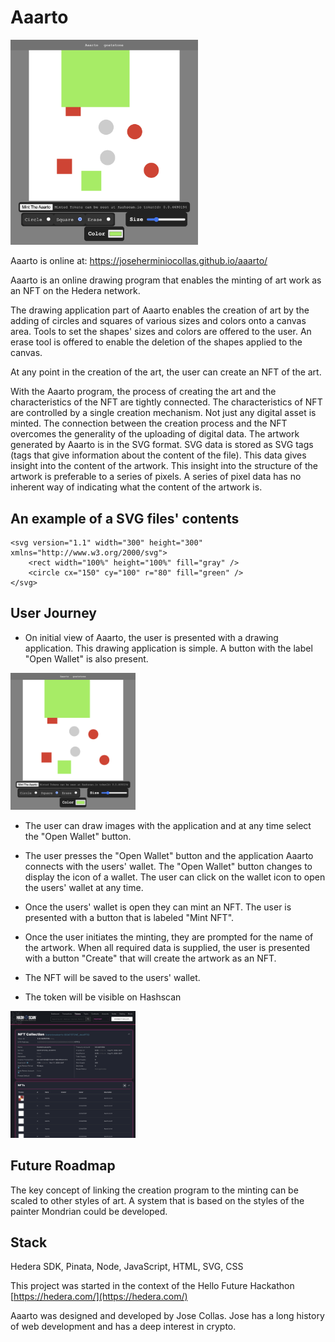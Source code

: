 # Aaarto

<img src="art/aaarto_screen_4.png" width="300" />

Aaarto is online at:
<a href="https://joseherminiocollas.github.io/aaarto/" target="new">https://joseherminiocollas.github.io/aaarto/<a>

Aaarto is an online drawing program that enables the minting of art work as an NFT on the Hedera network. 

The drawing application part of Aaarto enables the creation of art by the adding of circles and squares of various sizes and colors onto a canvas area. Tools to set the shapes' sizes and colors are offered to the user. An erase tool is offered to enable the deletion of the shapes applied to the canvas.

At any point in the creation of the art, the user can create an NFT of the art.

With the Aaarto program, the process of creating the art and the characteristics of the NFT are tightly connected. The characteristics of NFT are controlled by a single creation mechanism. Not just any digital asset is minted. The connection between the creation process and the NFT overcomes the generality of the uploading of digital data. The artwork generated by Aaarto is in the SVG format. SVG data is stored as SVG tags (tags that give information about the content of the file). This data gives insight into the content of the artwork. This insight into the structure of the artwork is preferable to a series of pixels. A series of pixel data has no inherent way of indicating what the content of the artwork is.   

## An example of a SVG files' contents

```
<svg version="1.1" width="300" height="300" xmlns="http://www.w3.org/2000/svg">
    <rect width="100%" height="100%" fill="gray" />
    <circle cx="150" cy="100" r="80" fill="green" />
</svg>
```

## User Journey

- On initial view of Aaarto, the user is presented with a drawing application. This drawing application is simple. A button with the label "Open Wallet" is also present.
<img src="art/aaarto_screen_4.png" width="200" />

- The user can draw images with the application and at any time select the "Open Wallet" button.

- The user presses the "Open Wallet" button and the application Aaarto connects with the users' wallet. The "Open Wallet" button changes to display the icon of a wallet. The user can click on the wallet icon to open the users' wallet at any time.

- Once the users' wallet is open they can mint an NFT. The user is presented with a button that is labeled "Mint NFT".
 
- Once the user initiates the minting, they are prompted for the name of the artwork. When all required data is supplied, the user is presented with a button "Create" that will create the artwork as an NFT.

- The NFT will be saved to the users' wallet.

- The token will be visible on Hashscan
<img src="art/aaarto_screen_2.png" width="200" />

## Future Roadmap

The key concept of linking the creation program to the minting can be scaled to other styles of art. A system that is based on the styles of the painter Mondrian could be developed. 

## Stack
Hedera SDK, Pinata, Node, JavaScript, HTML, SVG, CSS

This project was started in the context of the Hello Future Hackathon [https://hedera.com/](https://hedera.com/)

Aaarto was designed and developed by Jose Collas. Jose has a long history of web development and has a deep interest in crypto.
